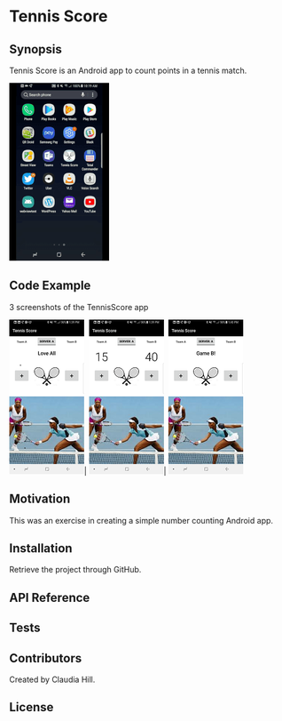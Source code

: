 # Tennis Score

## Synopsis

Tennis Score is an Android app to count points in a tennis match.

![Animated Tennis Score app](readme_assets/tennis_animated.gif)

## Code Example

3 screenshots of the TennisScore app

![Beginning Screen](https://github.com/hillc255/TennisScore/blob/master/app/src/main/res/drawable/readme1.png)|
![Tennis score in progress](https://github.com/hillc255/TennisScore/blob/master/app/src/main/res/drawable/readme2.png)|
![Tennis score game](https://github.com/hillc255/TennisScore/blob/master/app/src/main/res/drawable/readme3.png)

## Motivation

This was an exercise in creating a simple number counting Android app.

## Installation

Retrieve the project through GitHub.

## API Reference

## Tests

## Contributors

Created by Claudia Hill.

## License
